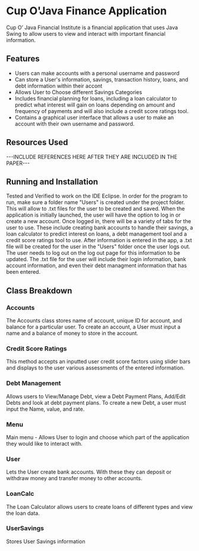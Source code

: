 # Cup O'Java Finance Application

Cup O’ Java Financial Institute is a financial application that uses Java Swing to allow users to view and interact with important financial information. 

## Features
- Users can make accounts with a personal username and password
- Can store a User's information, savings, transaction history, loans, and debt information within their accont
- Allows User to Choose different Savings Categories
- Includes financial planning for loans, including a loan calculator to predict what interest will gain on loans depending on amount and frequency of payments and will also include a credit score ratings tool.
- Contains a graphical user interface that allows a user to make an account with their own username and password.

## Resources Used
---INCLUDE REFERENCES HERE AFTER THEY ARE INCLUDED IN THE PAPER---

## Running and Installation
Tested and Verified to work on the IDE Eclipse. In order for the program to run, make sure a folder name "Users" is created under the project folder. This will allow to .txt files for the user to be created and saved. When the application is initially launched, the user will have the option to log in or create a new account. Once logged in, there will be a variety of tabs for the user to use. These include creating bank accounts to handle their savings, a loan calculator to predict interest on loans, a debt management tool and a credit score ratings tool to use. After information is entered in the app, a .txt file will be created for the user in the "Users" folder once the user logs out. The user needs to log out on the log out page for this information to be updated. The .txt file for the user will include their login information, bank account information, and even their debt managment information that has been entered. 

## Class Breakdown

### Accounts
The Accounts class stores name of account, unique ID for account, and balance for a particular user. To create an account, a User must input a name and a balance of money to store in the account. 

### Credit Score Ratings
This method accepts an inputted user credit score factors using slider bars and displays to the user various assessments of the entered information. 

### Debt Management 
Allows users to View/Manage Debt, view a Debt Payment Plans, Add/Edit Debts and look at debt payment plans. To create a new Debt, a user must input the Name, value, and rate. 

### Menu
Main menu - Allows User to login and choose which part of the application they would like to interact with. 

### User 
Lets the User create bank accounts. With these they can deposit or withdraw money and transfer money to other accounts. 
 
### LoanCalc
The Loan Calculator allows users to create loans of different types and view the loan data.

### UserSavings
Stores User Savings information

